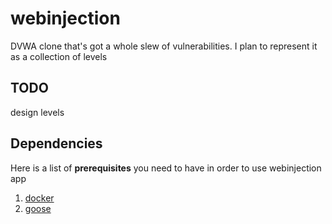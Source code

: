 # webinjection

DVWA clone that's got a whole slew of vulnerabilities. 
I plan to represent it as a collection of levels 

## TODO 
design levels 


## Dependencies 
Here is a list of **prerequisites** you need to have in order to use webinjection app

1. [docker](https://www.docker.com/)
1. [goose](https://github.com/pressly/goose)
